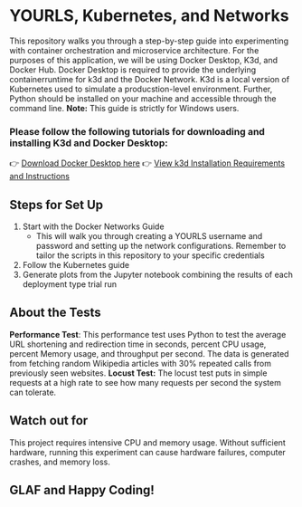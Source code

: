 # YOURLS, Kubernetes, and Networks
This repository walks you through a step-by-step guide into experimenting with container orchestration and microservice architecture.
For the purposes of this application, we will be using Docker Desktop, K3d, and Docker Hub. 
Docker Desktop is required to provide the underlying containerruntime for k3d and the Docker Network. K3d is a local version of Kubernetes used to simulate a producstion-level environment.
Further, Python should be installed on your machine and accessible through the command line. 
**Note:** This guide is strictly for Windows users.

### Please follow the following tutorials for downloading and installing K3d and Docker Desktop:
👉 [Download Docker Desktop here](https://www.docker.com/products/docker-desktop/)
👉 [View k3d Installation Requirements and Instructions](https://k3d.io/stable/#requirements)

## Steps for Set Up
1. Start with the Docker Networks Guide
   * This will walk you through creating a YOURLS username and password and setting up the network configurations. Remember to tailor the scripts in this repository to your specific credentials
2. Follow the Kubernetes guide
3. Generate plots from the Jupyter notebook combining the results of each deployment type trial run

## About the Tests
**Performance Test**: This performance test uses Python to test the average URL shortening and redirection time in seconds, percent CPU usage, percent Memory usage, and throughput per second. The data is generated from fetching random Wikipedia articles with 30% repeated calls from previously seen websites. 
**Locust Test:** The locust test puts in simple requests at a high rate to see how many requests per second the system can tolerate.

## Watch out for
This project requires intensive CPU and memory usage. Without sufficient hardware, running this experiment can cause hardware failures, computer crashes, and memory loss.

## GLAF and Happy Coding!
